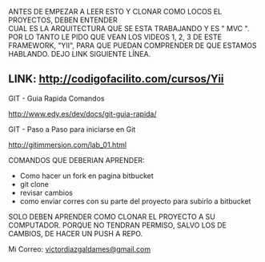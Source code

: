 ANTES DE EMPEZAR A LEER ESTO Y CLONAR COMO LOCOS EL PROYECTOS, DEBEN ENTENDER            
CUAL ES LA ARQUITECTURA QUE SE ESTA TRABAJANDO Y ES " MVC ". 
POR LO TANTO LE PIDO QUE VEAN LOS VIDEOS 1, 2, 3 DE ESTE FRAMEWORK, "YII", 
PARA QUE PUEDAN COMPRENDER DE QUE ESTAMOS HABLANDO. DEJO LINK SIGUIENTE LÍNEA.

LINK: http://codigofacilito.com/cursos/Yii
--------------------------------------------------------------------

GIT - Guia Rapida Comandos

http://www.edy.es/dev/docs/git-guia-rapida/

GIT - Paso a Paso para iniciarse en Git

http://gitimmersion.com/lab_01.html

COMANDOS QUE DEBERIAN APRENDER:

- Como hacer un fork en pagina bitbucket 
- git clone
- revisar cambios
- como enviar corres con su parte del proyecto para subirlo a bitbucket

SOLO DEBEN APRENDER COMO CLONAR EL PROYECTO A SU COMPUTADOR. 
PORQUE NO TENDRAN PERMISO, SALVO LOS DE CAMBIOS, DE HACER UN PUSH A REPO.

Mi Correo: victordiazgaldames@gmail.com
